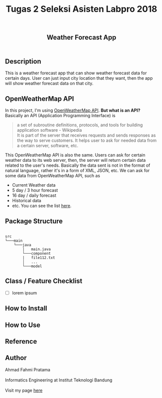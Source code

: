 <h1  align="center">    
   <br>Tugas 2 Seleksi Asisten Labpro 2018<br><br>  
</h1>  
  
<h2 align="center">  
   Weather Forecast App<br><br>  
</h2>  
  
## Description  
  
This is a weather forecast app that can show weather forecast data for certain days. User can just input city location that they want, then the app will show weather forecast data on that city.  
  
## OpenWeatherMap API

 In this project, I'm using [OpenWeatherMap API](https://openweathermap.org/api). **But what is an API?**    
 Basically an API (Application Programming Interface) is    
    
> a set of subroutine definitions, protocols, and tools for building application software - Wikipedia    
 It is part of the server that receives requests and sends responses as the way to serve customers. It helps user to ask for needed data from a certain server, software, etc.    
    
This OpenWeatherMap API is also the same. Users can ask for certain weather data to its web server, then, the server will return certain data related to the user's needs. Basically the data sent is not in the format of natural language, rather it's in a form of XML, JSON, etc. We can ask for some data from OpenWeatherMap API, such as    
- Current Weather data    
- 5 day / 3 hour forecast    
- 16 day / daily forecast    
- Historical data    
- etc. You can see the list [here](https://openweathermap.org/api).    
    
## Package Structure

```

src
└───main
	└───java
		|	main.java
		└───component
		|   file112.txt
		│   ...
		└───model

```
  
## Class / Feature Checklist    
 - [ ] lorem ipsum  
  
  
## How to Install  
  
  
## How to Use  
  
  
## Reference  
  
  
## Author    
 Ahmad Fahmi Pratama <br>    
Informatics Engineering at Institut Teknologi Bandung <br>    
Visit my page [here](http://ahmadfahmi.me) <br>